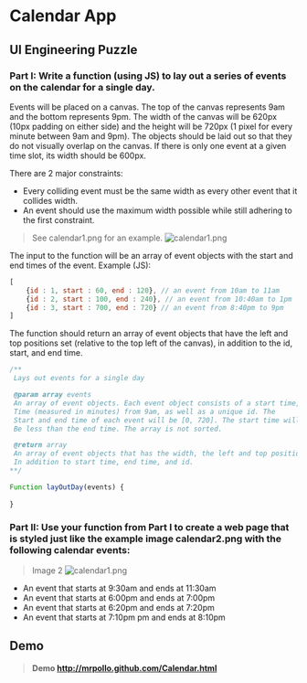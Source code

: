 # Calendar App

## UI Engineering Puzzle
### Part I: Write a function (using JS) to lay out a series of events on the calendar for a single day.

Events will be placed on a canvas. The top of the canvas represents 9am and the bottom represents 9pm. The width of the canvas will be 620px (10px padding on either side) and the height will be 720px (1 pixel for every minute between 9am and 9pm). The objects should be laid out so that they do not visually overlap on the canvas. If there is only one event at a given time slot, its width should be 600px.

There are 2 major constraints:
* Every colliding event must be the same width as every other event that it collides width.
* An event should use the maximum width possible while still adhering to the first constraint.

> See calendar1.png for an example.
![calendar1.png](https://raw.github.com/mrpollo/Calendar-App/master/image.png)

The input to the function will be an array of event objects with the start and end times of the event. Example (JS): 
```Javascript
[
    {id : 1, start : 60, end : 120}, // an event from 10am to 11am 
    {id : 2, start : 100, end : 240}, // an event from 10:40am to 1pm 
    {id : 3, start : 700, end : 720} // an event from 8:40pm to 9pm 
]
```

The function should return an array of event objects that have the left and top positions set (relative to the top left of the canvas), in addition to the id, start, and end time.

````javascript
/**
 Lays out events for a single day

 @param array events
 An array of event objects. Each event object consists of a start time, end
 Time (measured in minutes) from 9am, as well as a unique id. The
 Start and end time of each event will be [0, 720]. The start time will
 Be less than the end time. The array is not sorted.

 @return array
 An array of event objects that has the width, the left and top positions set,
 In addition to start time, end time, and id.
**/

Function layOutDay(events) {
 
}
````

### Part II: Use your function from Part I to create a web page that is styled just like the example image calendar2.png with the following calendar events:

> Image 2
![calendar1.png](https://raw.github.com/mrpollo/Calendar-App/master/image2.png)

* An event that starts at 9:30am and ends at 11:30am
* An event that starts at 6:00pm and ends at 7:00pm
* An event that starts at 6:20pm and ends at 7:20pm
* An event that starts at 7:10pm pm and ends at 8:10pm

## Demo
> **Demo http://mrpollo.github.com/Calendar.html**
